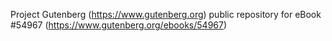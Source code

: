 Project Gutenberg (https://www.gutenberg.org) public repository for
eBook #54967 (https://www.gutenberg.org/ebooks/54967)
